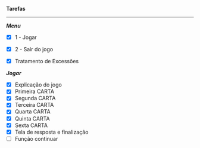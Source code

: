 **Tarefas**

---

_**Menu**_

- [x] 1 - Jogar
- [x] 2 - Sair do jogo
- [x] Tratamento de Excessões



_**Jogar**_ 

- [x] Explicação do jogo
- [x] Primeira CARTA
- [x] Segunda CARTA
- [x] Terceira CARTA
- [x] Quarta CARTA
- [x] Quinta CARTA
- [x] Sexta CARTA
- [x] Tela de resposta e finalização
- [ ] Função continuar

